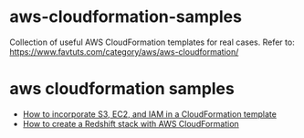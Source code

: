 # aws-cloudformation-samples
Collection of useful AWS CloudFormation templates for real cases. Refer to: https://www.favtuts.com/category/aws/aws-cloudformation/

# aws cloudformation samples

* [How to incorporate S3, EC2, and IAM in a CloudFormation template](S3-EC2-IAM-stack/README.md)
* [How to create a Redshift stack with AWS CloudFormation](Redshift-VPC-S3-stack/README.md)
